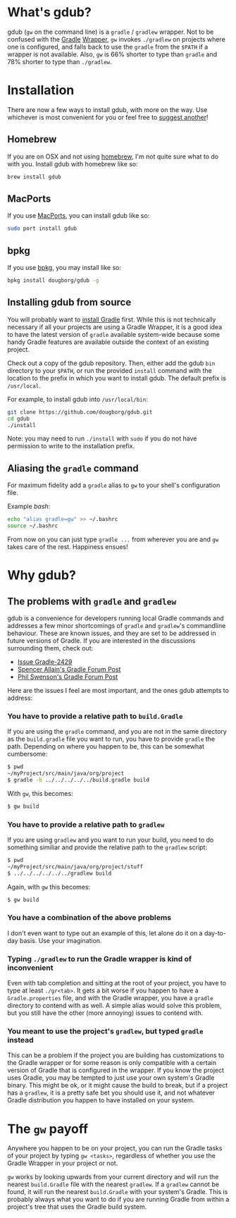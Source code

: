 # What's gdub?
gdub (`gw` on the command line) is a `gradle` / `gradlew` wrapper. Not to be
confused with the [Gradle][] [Wrapper][], `gw` invokes `./gradlew` on
projects where one is configured, and falls back to use the `gradle` from the
`$PATH` if a wrapper is not available. Also, `gw` is 66% shorter to type than `gradle`
and 78% shorter to type than `./gradlew`.

[Gradle]:  http://www.gradle.org
[Wrapper]: http://www.gradle.org/docs/current/userguide/gradle_wrapper.html

# Installation
There are now a few ways to install gdub, with more on the way. Use whichever is
most convenient for you or feel free to [suggest another][]!

[suggest another]: https://github.com/dougborg/gdub/issues

## Homebrew
If you are on OSX and not using [homebrew][], I'm not quite sure what to do with
you. Install gdub with homebrew like so:

```bash
brew install gdub
```

[homebrew]: https://brew.sh

## MacPorts
If you use [MacPorts](https://www.macports.org), you can install gdub like so:

```bash
sudo port install gdub
```

## bpkg
If you use [bpkg][], you may install like so:

```bash
bpkg install dougborg/gdub -g
```

[bpkg]: http://www.bpkg.io

## Installing gdub from source
You will probably want to [install Gradle][] first. While this is not
technically necessary if all your projects are using a Gradle Wrapper, it is a
good idea to have the latest version of `gradle` available system-wide because
some handy Gradle features are available outside the context of an existing
project.

[install Gradle]: https://gradle.org/install/

Check out a copy of the gdub repository. Then, either add the gdub `bin`
directory to your `$PATH`, or run the provided `install` command with the
location to the prefix in which you want to install gdub. The default prefix is
`/usr/local`.

For example, to install gdub into `/usr/local/bin`:

```bash
git clone https://github.com/dougborg/gdub.git
cd gdub
./install
```

Note: you may need to run `./install` with `sudo` if you do not have
permission to write to the installation prefix.

## Aliasing the `gradle` command
For maximum fidelity add a `gradle` alias to `gw` to your shell's configuration
file.

Example *bash*:

```bash
echo "alias gradle=gw" >> ~/.bashrc
source ~/.bashrc
```

From now on you can just type `gradle ...` from wherever you are and `gw` takes
care of the rest. Happiness ensues!

# Why gdub?

## The problems with `gradle` and `gradlew`
gdub is a convenience for developers running local Gradle commands and addresses
a few minor shortcomings of `gradle` and `gradlew`'s commandline behaviour.
These are known issues, and they are set to be addressed in future versions of
Gradle. If you are interested in the discussions surrounding them, check out:

  - [Issue Gradle-2429](http://issues.gradle.org/browse/Gradle-2429)
  - [Spencer Allain's Gradle Forum Post](http://gsfn.us/t/33g0l)
  - [Phil Swenson's Gradle Forum Post](http://gsfn.us/t/39h67)

Here are the issues I feel are most important, and the ones gdub attempts to
address:

### You have to provide a relative path to `build.Gradle`
If you are using the `gradle` command, and you are not in the same directory as
the `build.gradle` file you want to run, you have to provide `gradle` the path.
Depending on where you happen to be, this can be somewhat cumbersome:

```bash
$ pwd
~/myProject/src/main/java/org/project
$ gradle -b ../../../../../build.gradle build
```

With `gw`, this becomes:

```bash
$ gw build
```

### You have to provide a relative path to `gradlew`
If you are using `gradlew` and you want to run your build, you need to do
something similiar and provide the relative path to the `gradlew` script:

```bash
$ pwd
~/myProject/src/main/java/org/project/stuff
$ ../../../../../../gradlew build
```

Again, with `gw` this becomes:

```bash
$ gw build
```

### You have a combination of the above problems
I don't even want to type out an example of this, let alone do it on a
day-to-day basis. Use your imagination.

### Typing `./gradlew` to run the Gradle wrapper is kind of inconvenient
Even with tab completion and sitting at the root of your project, you have to
type at least `./gr<tab>`. It gets a bit worse if you happen to have a
`Gradle.properties` file, and with the Gradle wrapper, you have a `gradle`
directory to contend with as well. A simple alias would solve this problem, but
you still have the other (more annoying) issues to contend with.

### You meant to use the project's `gradlew`, but typed `gradle` instead
This can be a problem if the project you are building has customizations to the
Gradle wrapper or for some reason is only compatible with a certain version of
Gradle that is configured in the wrapper. If you know the project uses Gradle,
you may be tempted to just use your own system's Gradle binary. This might be
ok, or it might cause the build to break, but if a project has a `gradlew`, it
is a pretty safe bet you should use it, and not whatever Gradle distribution you
happen to have installed on your system.

# The `gw` payoff
Anywhere you happen to be on your project, you can run the Gradle tasks of your
project by typing `gw <tasks>`, regardless of whether you use the Gradle Wrapper
in your project or not.

`gw` works by looking upwards from your current directory and will run the
nearest `build.Gradle` file with the nearest `gradlew`. If a `gradlew` cannot
be found, it will run the nearest `build.Gradle` with your system's Gradle. This
is probably always what you want to do if you are running Gradle from within a
project's tree that uses the Gradle build system.
